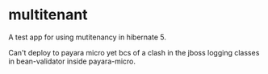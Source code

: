# multitenant

A test app for using mutitenancy in hibernate 5.

Can't deploy to payara micro yet bcs of a clash in the jboss logging classes in bean-validator inside payara-micro.

